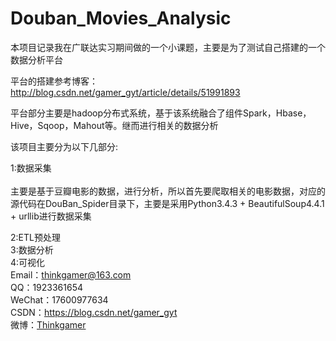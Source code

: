 # Douban_Movies_Analysic<br/>

本项目记录我在广联达实习期间做的一个小课题，主要是为了测试自己搭建的一个数据分析平台<br/>

平台的搭建参考博客：<a href="http://blog.csdn.net/gamer_gyt/article/details/51991893">http://blog.csdn.net/gamer_gyt/article/details/51991893</a><br/>

平台部分主要是hadoop分布式系统，基于该系统融合了组件Spark，Hbase，Hive，Sqoop，Mahout等。继而进行相关的数据分析<br/>

该项目主要分为以下几部分:<br/>

1:数据采集<br/><br/>
  主要是基于豆瓣电影的数据，进行分析，所以首先要爬取相关的电影数据，对应的源代码在DouBan_Spider目录下，主要是采用Python3.4.3 + BeautifulSoup4.4.1 + urllib进行数据采集

2:ETL预处理<br/>
3:数据分析<br/>
4:可视化<br/>
Email：thinkgamer@163.com<br>
QQ：1923361654<br>
WeChat：17600977634<br>
CSDN：<a href="https://blog.csdn.net/gamer_gyt">https://blog.csdn.net/gamer_gyt</a><br>
微博：<a href="http://weibo.com/234654758">Thinkgamer<a>
